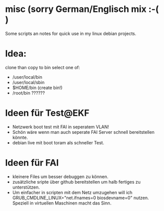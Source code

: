 # misc (sorry German/Englisch mix :-( )

Some scripts an notes for quick use in my linux debian projects. 

# Idea:
clone than copy to bin select one of:
* /user/local/bin
* /user/local/sbin
* $HOME/bin (create bin!)
* /root/bin ??????


# Ideen für Test@EKF
* Netzwerk boot test mit FAI in seperatem VLAN!
* Schön wäre wenn man auch seperate FAI Server schnell bereitstellen könnte.
* debian live mit boot toram als schneller Test. 

# Ideen für FAI
* kleinere Files um besser debuggen zu können.
* zusätzliche sripte über github bereitstellen um halb fertiges zu unterstützen.
* Um einfacher in scripten mit dem Netz umzugehen will ich GRUB_CMDLINE_LINUX="net.ifnames=0 biosdevname=0" nutzen. Speziell in virtuellen Maschinen macht das Sinn.
